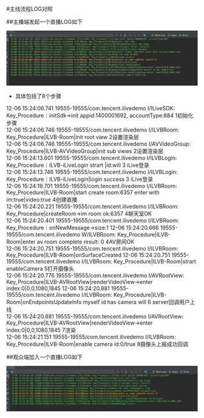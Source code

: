 #主线流程LOG对照

##主播端发起一个直播LOG如下

![](../../raw/rightProcess.png)

- 具体包括了8个步骤    



>
12-06 15:24:06.741 19555-19555/com.tencent.ilivedemo I/ILiveSDK: Key_Procedure｜initSdk->init appid:1400001692, accountType:884 1初始化步骤     
12-06 15:24:06.746 19555-19555/com.tencent.ilivedemo I/ILVBRoom: Key_Procedure|ILVB-Room|init root view  2设置渲染层       
12-06 15:24:06.746 19555-19555/com.tencent.ilivedemo I/AVVideoGroup: Key_Procedure|ILVB-AVVideoGroup|init sub views  2设置渲染层     
12-06 15:24:13.601 19555-19555/com.tencent.ilivedemo I/ILVBLogin: Key_Procedure｜ILVB-iLiveLogin strart |id:will 3 iLive登录   
12-06 15:24:13.746 19555-19555/com.tencent.ilivedemo I/ILVBLogin: Key_Procedure｜ILVB-iLiveLogin|login success 3 iLive登录   
12-06 15:24:19.701 19555-19555/com.tencent.ilivedemo I/ILVBRoom: Key_Procedure|ILVB-Room|start create room:6357 enter with im:true|video:true  4创建直播       
12-06 15:24:20.221 19555-19555/com.tencent.ilivedemo I/ILVBRoom: Key_Procedure|createRoom->im room ok:6357 4聊天室OK       
12-06 15:24:20.401 19555-19555/com.tencent.ilivedemo I/ILVBRoom: Key_Procedure｜onNewMessage->size:1
12-06 15:24:20.666 19555-19555/com.tencent.ilivedemo W/ILVBRoom: Key_Procedure|ILVB-Room|enter av room complete result: 0      4AV房间OK   
12-06 15:24:20.751 19555-19555/com.tencent.ilivedemo I/ILVBRoom: Key_Procedure|ILVB-Room|onSurfaceCreated
12-06 15:24:20.751 19555-19555/com.tencent.ilivedemo I/ILVBRoom: Key_Procedure|ILVB-Room|strart enableCamera 5打开摄像头   
12-06 15:24:20.776 19555-19555/com.tencent.ilivedemo I/AVRootView: Key_Procedure|ILVB-AVRootView|renderVideoView->enter index:0|0,0,1080,1845
12-06 15:24:20.881 19555-19555/com.tencent.ilivedemo I/ILVBRoom: Key_Procedure|ILVB-Room|onEndpointsUpdateInfo myself id has camera will     6 server回调用户上线     
12-06 15:24:20.881 19555-19555/com.tencent.ilivedemo I/AVRootView: Key_Procedure|ILVB-AVRootView|renderVideoView->enter index:0|0,0,1080,1845 7渲染      
12-06 15:24:21.151 19555-19555/com.tencent.ilivedemo I/ILVBRoom: Key_Procedure|ILVB-Room|enable camera id:0/true 8摄像头上报成功回调




##观众端加入一个直播LOG如下

![](../../raw/joinRoomProcess.png)
